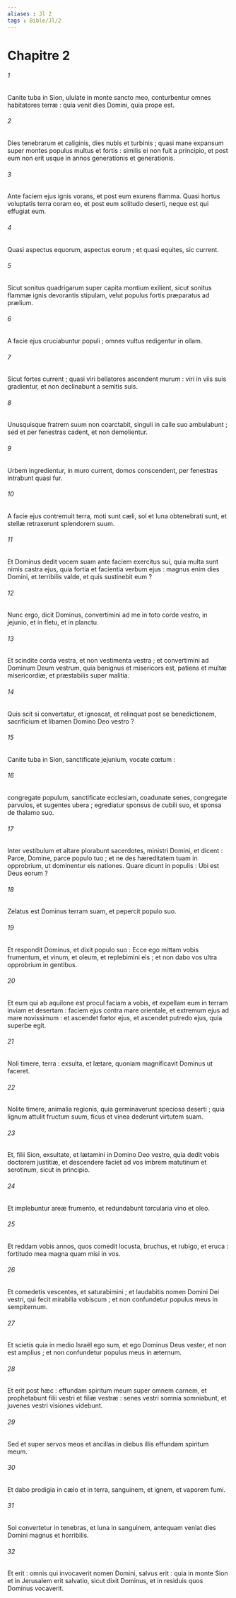 ```yaml
---
aliases : Jl 2
tags : Bible/Jl/2
---
```


# Chapitre 2

###### 1
Canite tuba in Sion, ululate in monte sancto meo, conturbentur omnes habitatores terræ : quia venit dies Domini, quia prope est.
###### 2
Dies tenebrarum et caliginis, dies nubis et turbinis ; quasi mane expansum super montes populus multus et fortis : similis ei non fuit a principio, et post eum non erit usque in annos generationis et generationis.
###### 3
Ante faciem ejus ignis vorans, et post eum exurens flamma. Quasi hortus voluptatis terra coram eo, et post eum solitudo deserti, neque est qui effugiat eum.
###### 4
Quasi aspectus equorum, aspectus eorum ; et quasi equites, sic current.
###### 5
Sicut sonitus quadrigarum super capita montium exilient, sicut sonitus flammæ ignis devorantis stipulam, velut populus fortis præparatus ad prælium.
###### 6
A facie ejus cruciabuntur populi ; omnes vultus redigentur in ollam.
###### 7
Sicut fortes current ; quasi viri bellatores ascendent murum : viri in viis suis gradientur, et non declinabunt a semitis suis.
###### 8
Unusquisque fratrem suum non coarctabit, singuli in calle suo ambulabunt ; sed et per fenestras cadent, et non demolientur.
###### 9
Urbem ingredientur, in muro current, domos conscendent, per fenestras intrabunt quasi fur.
###### 10
A facie ejus contremuit terra, moti sunt cæli, sol et luna obtenebrati sunt, et stellæ retraxerunt splendorem suum.
###### 11
Et Dominus dedit vocem suam ante faciem exercitus sui, quia multa sunt nimis castra ejus, quia fortia et facientia verbum ejus : magnus enim dies Domini, et terribilis valde, et quis sustinebit eum ?
###### 12
Nunc ergo, dicit Dominus, convertimini ad me in toto corde vestro, in jejunio, et in fletu, et in planctu.
###### 13
Et scindite corda vestra, et non vestimenta vestra ; et convertimini ad Dominum Deum vestrum, quia benignus et misericors est, patiens et multæ misericordiæ, et præstabilis super malitia.
###### 14
Quis scit si convertatur, et ignoscat, et relinquat post se benedictionem, sacrificium et libamen Domino Deo vestro ?
###### 15
Canite tuba in Sion, sanctificate jejunium, vocate cœtum :
###### 16
congregate populum, sanctificate ecclesiam, coadunate senes, congregate parvulos, et sugentes ubera ; egrediatur sponsus de cubili suo, et sponsa de thalamo suo.
###### 17
Inter vestibulum et altare plorabunt sacerdotes, ministri Domini, et dicent : Parce, Domine, parce populo tuo ; et ne des hæreditatem tuam in opprobrium, ut dominentur eis nationes. Quare dicunt in populis : Ubi est Deus eorum ?
###### 18
Zelatus est Dominus terram suam, et pepercit populo suo.
###### 19
Et respondit Dominus, et dixit populo suo : Ecce ego mittam vobis frumentum, et vinum, et oleum, et replebimini eis ; et non dabo vos ultra opprobrium in gentibus.
###### 20
Et eum qui ab aquilone est procul faciam a vobis, et expellam eum in terram inviam et desertam : faciem ejus contra mare orientale, et extremum ejus ad mare novissimum : et ascendet fœtor ejus, et ascendet putredo ejus, quia superbe egit.
###### 21
Noli timere, terra : exsulta, et lætare, quoniam magnificavit Dominus ut faceret.
###### 22
Nolite timere, animalia regionis, quia germinaverunt speciosa deserti ; quia lignum attulit fructum suum, ficus et vinea dederunt virtutem suam.
###### 23
Et, filii Sion, exsultate, et lætamini in Domino Deo vestro, quia dedit vobis doctorem justitiæ, et descendere faciet ad vos imbrem matutinum et serotinum, sicut in principio.
###### 24
Et implebuntur areæ frumento, et redundabunt torcularia vino et oleo.
###### 25
Et reddam vobis annos, quos comedit locusta, bruchus, et rubigo, et eruca : fortitudo mea magna quam misi in vos.
###### 26
Et comedetis vescentes, et saturabimini ; et laudabitis nomen Domini Dei vestri, qui fecit mirabilia vobiscum ; et non confundetur populus meus in sempiternum.
###### 27
Et scietis quia in medio Israël ego sum, et ego Dominus Deus vester, et non est amplius ; et non confundetur populus meus in æternum.
###### 28
Et erit post hæc : effundam spiritum meum super omnem carnem, et prophetabunt filii vestri et filiæ vestræ : senes vestri somnia somniabunt, et juvenes vestri visiones videbunt.
###### 29
Sed et super servos meos et ancillas in diebus illis effundam spiritum meum.
###### 30
Et dabo prodigia in cælo et in terra, sanguinem, et ignem, et vaporem fumi.
###### 31
Sol convertetur in tenebras, et luna in sanguinem, antequam veniat dies Domini magnus et horribilis.
###### 32
Et erit : omnis qui invocaverit nomen Domini, salvus erit : quia in monte Sion et in Jerusalem erit salvatio, sicut dixit Dominus, et in residuis quos Dominus vocaverit.
